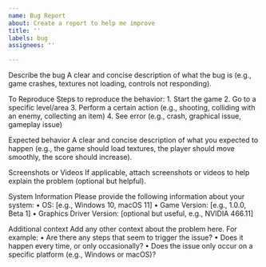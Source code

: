 ```yaml
---
name: Bug Report
about: Create a report to help me improve
title: ''
labels: bug
assignees: ''

---
```


Describe the bug
A clear and concise description of what the bug is (e.g., game crashes, textures not loading, controls not responding).

To Reproduce
Steps to reproduce the behavior:
	1.	Start the game
	2.	Go to a specific level/area
	3.	Perform a certain action (e.g., shooting, colliding with an enemy, collecting an item)
	4.	See error (e.g., crash, graphical issue, gameplay issue)

Expected behavior
A clear and concise description of what you expected to happen (e.g., the game should load textures, the player should move smoothly, the score should increase).

Screenshots or Videos
If applicable, attach screenshots or videos to help explain the problem (optional but helpful).

System Information
Please provide the following information about your system:
	•	OS: [e.g., Windows 10, macOS 11]
	•	Game Version: [e.g., 1.0.0, Beta 1]
	•	Graphics Driver Version: [optional but useful, e.g., NVIDIA 466.11]

Additional context
Add any other context about the problem here. For example:
	•	Are there any steps that seem to trigger the issue?
	•	Does it happen every time, or only occasionally?
	•	Does the issue only occur on a specific platform (e.g., Windows or macOS)?
